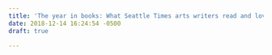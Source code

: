 ```yaml
---
title: 'The year in books: What Seattle Times arts writers read and loved in 2018'
date: 2018-12-14 16:24:54 -0500
draft: true

---
```

